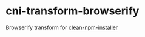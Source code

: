 # cni-transform-browserify
Browserify transform for [clean-npm-installer](https://github.com/Klowner/clean-npm-installer)
